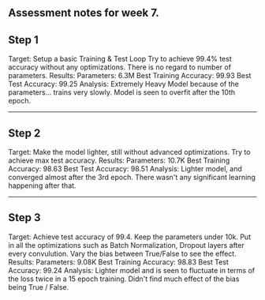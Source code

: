 Assessment notes for week 7.
------------------------------------------------------------------------------------------------------------
Step 1
------------------------------------------------------------------------------------------------------------
Target:
    Setup a basic Training  & Test Loop
    Try to achieve 99.4% test accuracy without any optimizations.
    There is no regard to number of parameters.
Results:
    Parameters: 6.3M
    Best Training Accuracy: 99.93
    Best Test Accuracy: 99.25
Analysis:
    Extremely Heavy Model because of the parameters... trains very slowly.
    Model is seen to overfit after the 10th epoch. 

------------------------------------------------------------------------------------------------------------
Step 2
------------------------------------------------------------------------------------------------------------
Target:
    Make the model lighter, still without advanced optimizations.
    Try to achieve max test accuracy.
Results:
    Parameters: 10.7K
    Best Training Accuracy: 98.63
    Best Test Accuracy: 98.51
Analysis:
    Lighter model, and converged almost after the 3rd epoch.
    There wasn't any significant learning happening after that.
    
------------------------------------------------------------------------------------------------------------
Step 3
------------------------------------------------------------------------------------------------------------
Target:
    Achieve test accuracy of 99.4.
    Keep the parameters under 10k.
    Put in all the optimizations such as Batch Normalization, Dropout layers after every convulution.
    Vary the bias between True/False to see the effect.
Results:
    Parameters: 9.08K
    Best Training Accuracy: 98.83
    Best Test Accuracy: 99.24
Analysis:
    Lighter model and is seen to fluctuate in terms of the loss twice in a 15 epoch training.
    Didn't find much effect of the bias being True / False.

